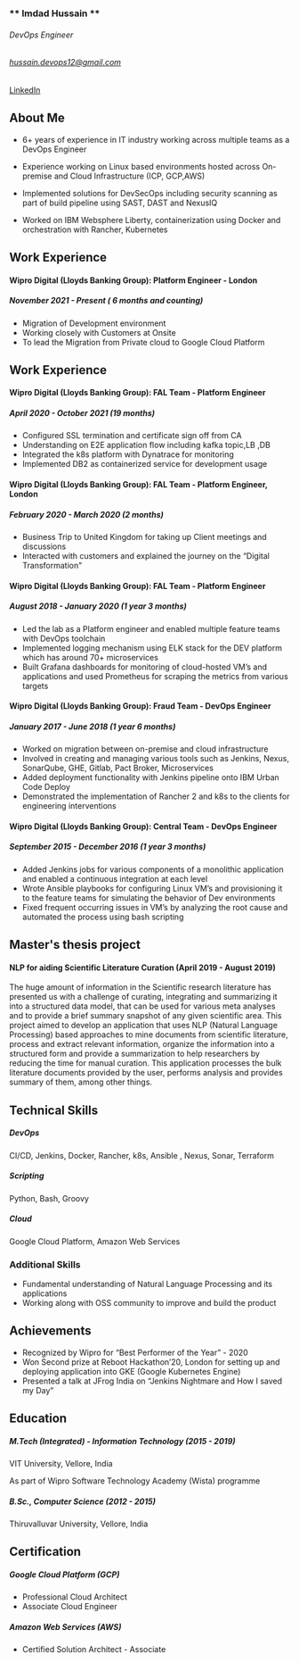 ###                                   **  Imdad Hussain **
######                                     DevOps Engineer
###### hussain.devops12@gmail.com
[LinkedIn](www.linkedin.com/in/imdad-hussain-devops/)

## About Me

* 6+ years of experience in IT industry working across multiple teams as a DevOps Engineer

* Experience working on Linux based environments hosted across On-premise and Cloud Infrastructure (ICP, GCP,AWS)

* Implemented solutions for DevSecOps including security scanning as part of build pipeline using SAST, DAST and NexusIQ

* Worked on IBM Websphere Liberty, containerization using Docker and orchestration with Rancher, Kubernetes


## Work Experience

#### Wipro Digital (Lloyds Banking Group): Platform Engineer - London
##### November 2021 - Present ( 6 months and counting)

* Migration of Development environment 
* Working closely with Customers at Onsite
* To lead the Migration from Private cloud to Google Cloud Platform

## Work Experience

#### Wipro Digital (Lloyds Banking Group): FAL Team - Platform Engineer
##### April 2020 - October 2021 (19 months)

* Configured SSL termination and certificate sign off from CA
* Understanding on E2E application flow including kafka topic,LB ,DB
* Integrated the k8s platform with Dynatrace for monitoring
* Implemented DB2 as containerized service for development usage

#### Wipro Digital (Lloyds Banking Group): FAL Team - Platform Engineer, London
##### February 2020 - March 2020 (2 months)

* Business Trip to United Kingdom for taking up Client meetings and discussions
* Interacted with customers and explained the journey on the “Digital Transformation"

#### Wipro Digital (Lloyds Banking Group): FAL Team - Platform Engineer
##### August 2018 - January 2020 (1 year 3 months)

* Led the lab as a Platform engineer and enabled multiple feature teams with DevOps toolchain
* Implemented logging mechanism using ELK stack for the DEV platform which has around 70+ microservices
* Built Grafana dashboards for monitoring of cloud-hosted VM’s and applications and used Prometheus for scraping the metrics from various targets

#### Wipro Digital (Lloyds Banking Group): Fraud Team - DevOps Engineer
##### January 2017 - June 2018 (1 year 6 months)

* Worked on migration between on-premise and cloud infrastructure
* Involved in creating and managing various tools such as Jenkins, Nexus, SonarQube, GHE, Gitlab, Pact Broker, Microservices
* Added deployment functionality with Jenkins pipeline onto IBM Urban Code Deploy
* Demonstrated the implementation of Rancher 2 and k8s to the clients for engineering interventions

#### Wipro Digital (Lloyds Banking Group): Central Team - DevOps Engineer
##### September 2015 - December 2016 (1 year 3 months)

* Added Jenkins jobs for various components of a monolithic application and enabled a continuous integration at each level
* Wrote Ansible playbooks for configuring Linux VM’s and provisioning it to the feature teams for simulating the behavior of Dev environments
* Fixed frequent occurring issues in VM’s by analyzing the root cause and automated the process using bash scripting


## Master's thesis project

#### NLP for aiding Scientific Literature Curation (April 2019 - August 2019)
The huge amount of information in the Scientific research literature has presented us with a challenge of curating, integrating and summarizing it into a structured data model, that can be used for various meta analyses and to provide a brief summary snapshot of any given scientific area. This project aimed to develop an application that uses NLP (Natural Language Processing) based approaches to mine documents from scientific literature, process and extract relevant information, organize the information into a structured form and provide a summarization to help researchers by reducing the time for manual curation. This application processes the bulk literature documents provided by the user, performs analysis and provides summary of them, among other things.


## Technical Skills

##### DevOps
CI/CD, Jenkins, Docker, Rancher, k8s, Ansible , Nexus, Sonar, Terraform

##### Scripting
Python, Bash, Groovy

##### Cloud
Google Cloud Platform, Amazon Web Services

### Additional Skills

* Fundamental understanding of Natural Language Processing and its applications
* Working along with OSS community to improve and build the product

## Achievements

* Recognized by Wipro for “Best Performer of the Year” - 2020
* Won Second prize at Reboot Hackathon’20, London for setting up and deploying application into GKE (Google Kubernetes Engine)
* Presented a talk at JFrog India on “Jenkins Nightmare and How I saved my Day”

## Education

##### M.Tech (Integrated) - Information Technology (2015 - 2019)
VIT University, Vellore, India 

As part of Wipro Software Technology Academy (Wista) programme

##### B.Sc., Computer Science (2012 - 2015)
Thiruvalluvar University, Vellore, India

## Certification

##### Google Cloud Platform (GCP)
  * Professional Cloud Architect
  * Associate Cloud Engineer

##### Amazon Web Services (AWS)
  * Certified Solution Architect - Associate